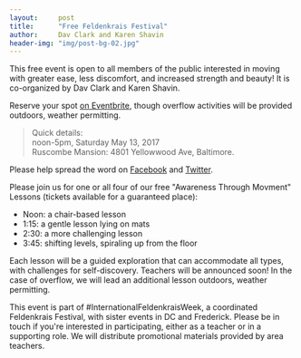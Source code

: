 ```yaml
---
layout:     post
title:      "Free Feldenkrais Festival"
author:     Dav Clark and Karen Shavin
header-img: "img/post-bg-02.jpg"
---
```


This free event is open to all members of the public interested in moving with
greater ease, less discomfort, and increased strength and beauty! It is
co-organized by Dav Clark and Karen Shavin.

Reserve your spot [on Eventbrite](https://www.eventbrite.com/e/ease-grace-and-power-a-free-movement-festival-tickets-33309543742?aff=RGMsite),
though overflow activities will be provided outdoors, weather permitting.

> Quick details:  
> noon-5pm, Saturday May 13, 2017  
> Ruscombe Mansion: 4801 Yellowwood Ave, Baltimore.

Please help spread the word on
[Facebook](https://www.facebook.com/events/137762683421668/) and
[Twitter](http://www.twitter.com/home?status=I+am+attending+https://www.eventbrite.com/e/ease-grace-and-power-a-free-movement-festival-tickets-33309543742?ref=estw).

Please join us for one or all four of our free "Awareness Through Movment"
Lessons (tickets available for a guaranteed place):
- Noon: a chair-based lesson
- 1:15: a gentle lesson lying on mats
- 2:30: a more challenging lesson
- 3:45: shifting levels, spiraling up from the floor

Each lesson will be a guided exploration that can accommodate all types, with
challenges for self-discovery. Teachers will be announced soon! In the case of
overflow, we will lead an additional lesson outdoors, weather permitting.

This event is part of #InternationalFeldenkraisWeek, a coordinated Feldenkrais
Festival, with sister events in DC and Frederick. Please be in touch if you're
interested in participating, either as a teacher or in a supporting role. We
will distribute promotional materials provided by area teachers.
